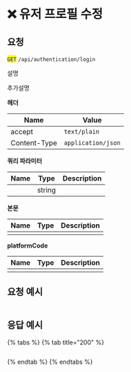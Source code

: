 # ❌ 유저 프로필 수정

## 요청

<mark style="color:blue;">`GET`</mark> `/api/authentication/login`

설명

추가설명



**헤더**

| Name         | Value              |
| ------------ | ------------------ |
| accept       | `text/plain`       |
| Content-Type | `application/json` |



**쿼리 파라미터**

| Name | Type   | Description |
| ---- | ------ | ----------- |
|      | string |             |



**본문**

| Name | Type | Description |
| ---- | ---- | ----------- |
|      |      |             |



**platformCode**

| Name | Type | Description |
| ---- | ---- | ----------- |
|      |      |             |





## 요청 예시

```bash
```





## 응답 예시

{% tabs %}
{% tab title="200" %}
```json
```
{% endtab %}
{% endtabs %}
